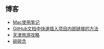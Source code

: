 
## 博客
- [Mac使用笔记](blog/Mac使用笔记.md)
- [GitHub文档中快速插入项目内部链接的方法](blog/GitHub文档中快速插入项目内部链接的方法.md)
- [天津旅游攻略](blog/天津旅游攻略.md)
- [碎碎念](blog/碎碎念.md)
